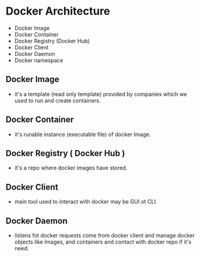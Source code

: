 # Docker Architecture
*   Docker Image
*   Docker Container
*   Docker Registry (Docker Hub)
*   Docker Client
*   Docker Daemon
*   Docker namespace

##  Docker Image
*   it's a template (read only template) provided by companies which we used to run and create containers.

##  Docker Container 
*   it's runable instance (executable file) of docker Image.

##  Docker Registry ( Docker Hub )
*   it's a repo where docker images have stored.

##  Docker Client
*   main tool used to interact with docker may be GUI ot CLI.

## Docker Daemon
* listens fot docker requests come from docker client and manage docker objects like Images, and containers and contact with docker repo if it's need.

